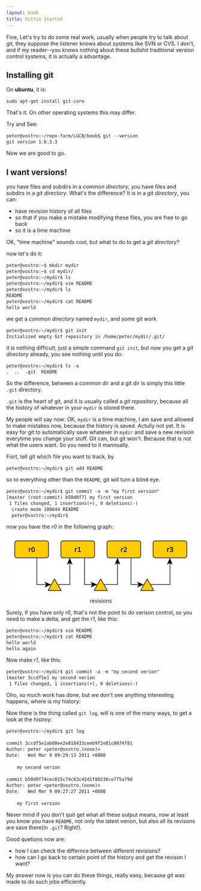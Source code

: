 ```yaml
---
layout: book
title: Gittin Started
---
```


Fine, Let's try to do some real work, usually when people try to talk about
git, they suppose the listener knows about systems like SVN or CVS. I don't,
and if my reader--you knows nothing about these bullshit traditional version
control systems, it is actually a advantage. 

## Installing git

On __ubuntu__, it is:

    sudo apt-get install git-core

That's it. On other operating systems this may differ.

Try and See:

    peter@vostro:~/repo-farm/LGCB/book$ git --version
    git version 1.6.3.3

Now we are good to go.

## I want versions!

you have files and subdirs in a _common directory_, you have files and subdirs
in a _git directory_. What's the difference? It is in a _git directory_, you
can:

- have revision history of all files 
- so that if you make a mistake modifying these files, you are free to go
  back
- so it is a time machine

OK, "time machine" sounds cool, but what to do to get a _git directory_?

now let's do it:

    peter@vostro:~$ mkdir mydir
    peter@vostro:~$ cd mydir/
    peter@vostro:~/mydir$ ls
    peter@vostro:~/mydir$ vim README
    peter@vostro:~/mydir$ ls
    README
    peter@vostro:~/mydir$ cat README 
    hello world

we get a _common directory_ named `mydir`, and some git work

    peter@vostro:~/mydir$ git init
    Initialized empty Git repository in /home/peter/mydir/.git/

it is nothing difficult, just a simple command `git init`, but now you get a
_git directory_ already, you see nothing until you do: 

    peter@vostro:~/mydir$ ls -a
    .  ..  .git  README

So the difference, between a common dir and a git dir is simply this little
`.git` directory. 

`.git` is the heart of git, and it is usually called a _git repository_,
because all the history of whatever in your `mydir` is stored there.


My people will say now: OK, `mydir` is a time machine, I am save and allowed
to make mistakes now, because the history is saved. Actully not yet. It is
easy for git to automatically save whatever in `mydir` and save a new revision
everytime you change your stuff. Git can, but git won't. Because that is not
what the users want. So you need to it mannually.

Fisrt, tell git which file you want to track, by

    peter@vostro:~/mydir$ git add README

so to everything other than the `README`, git will turn a blind eye.

    peter@vostro:~/mydir$ git commit -a -m "my first version"
    [master (root-commit) b50d0f7] my first version
     1 files changed, 1 insertions(+), 0 deletions(-)
      create mode 100644 README
      peter@vostro:~/mydir$ 

now you have the _r0_ in the following graph:

<center><img src="./images/rev.png"></center>
<center>revisions</center>

Surely, if you have only _r0_, that's not the point to do verison control, so
you need to make a delta, and get the _r1_, like this: 

    peter@vostro:~/mydir$ vim README 
    peter@vostro:~/mydir$ cat README 
    hello world
    hello again

Now make _r1_, like this:

    peter@vostro:~/mydir$ git commit -a -m "my second verion"
    [master 3ccdf5e] my second verion
     1 files changed, 1 insertions(+), 0 deletions(-)

Oho, so much work has done, but we don't see anything interesting happens,
where is my history:

Now there is the thing called `git log`, will is one of the many ways, to get
a look at the histroy:

    peter@vostro:~/mydir$ git log
    
    commit 3ccdf5e1ab80ee2e818433ceeb9f2e01c0074f81
    Author: peter <peter@vostro.(none)>
    Date:   Wed Mar 9 09:29:13 2011 +0800

        my second verion

    commit b50d0f74cec015c74c63c42d1f80236ce775a79d
    Author: peter <peter@vostro.(none)>
    Date:   Wed Mar 9 09:27:27 2011 +0800

        my first version

Never mind if you don't quit get what all these output means, now at least you
know you have `README`, not only the latest verion, but also all its revisons
are save there(in `.git`? Right!).

Good quetions now are:

- how I can check the differnce between different revisions?
- how can I go back to certain point of the history and get the revison I
  want?

My answer now is you can do these things, really easy, because git was made to
do such jobs efficiently. 
